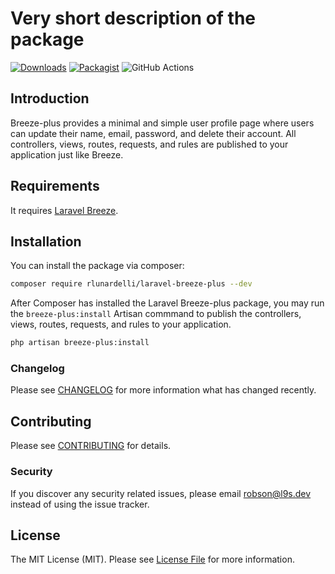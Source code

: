 # Very short description of the package

[![Downloads](https://img.shields.io/packagist/dt/rlunardelli/laravel-breeze-plus.svg?style=flat-square)](https://packagist.org/packages/rlunardelli/laravel-breeze-plus)
[![Packagist](https://img.shields.io/packagist/v/rlunardelli/laravel-breeze-plus.svg?style=flat-square)](https://packagist.org/packages/rlunardelli/laravel-breeze-plus)
![GitHub Actions](https://github.com/rlunardelli/laravel-breeze-plus/actions/workflows/main.yml/badge.svg)

## Introduction

Breeze-plus provides a minimal and simple user profile page where users can update their name, email, password, and delete their account. All controllers, views, routes, requests, and rules are published to your application just like Breeze.

## Requirements

It requires [Laravel Breeze](https://laravel.com/docs/8.x/starter-kits#laravel-breeze-installation).

## Installation

You can install the package via composer:

```bash
composer require rlunardelli/laravel-breeze-plus --dev
```

After Composer has installed the Laravel Breeze-plus package, you may run the `breeze-plus:install` Artisan commmand to publish the controllers, views, routes, requests, and rules to your application.

```bash
php artisan breeze-plus:install
```

### Changelog

Please see [CHANGELOG](CHANGELOG.md) for more information what has changed recently.

## Contributing

Please see [CONTRIBUTING](CONTRIBUTING.md) for details.

### Security

If you discover any security related issues, please email robson@l9s.dev instead of using the issue tracker.

## License

The MIT License (MIT). Please see [License File](LICENSE.md) for more information.
